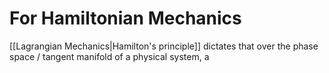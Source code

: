 # For Hamiltonian Mechanics
[[Lagrangian Mechanics|Hamilton's principle]] dictates that over the phase space / tangent manifold of a physical system, a
